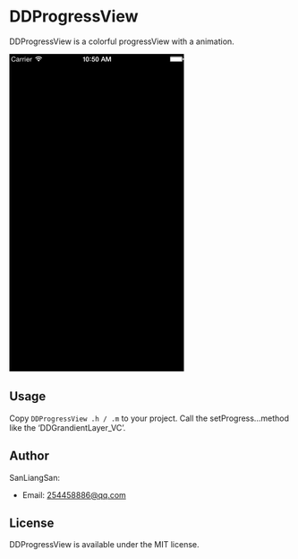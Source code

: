 # DDProgressView

DDProgressView is a colorful progressView with a animation.

![](./DDProgress.gif)

## Usage

Copy `DDProgressView .h / .m` to your project. Call the setProgress...method like the ‘DDGrandientLayer_VC’.

## Author

SanLiangSan:

- Email: <254458886@qq.com>

## License
DDProgressView is available under the MIT license. 